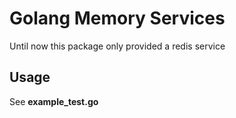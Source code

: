 # Golang Memory Services

Until now this package only provided a redis service

## Usage

See **example_test.go**